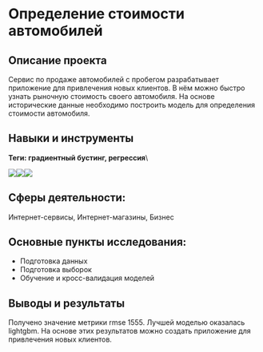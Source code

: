 # Определение стоимости автомобилей
## Описание проекта
Сервис по продаже автомобилей с пробегом  разрабатывает приложение для привлечения новых клиентов. В нём можно быстро узнать рыночную стоимость своего автомобиля. На основе исторические данные необходимо построить модель для определения стоимости автомобиля.
## Навыки и инструменты
**Теги: градиентный бустинг, регрессия**\

<img src="https://img.shields.io/badge/Pandas-black?style=flat-square&logo=pandas&logoColor=orange"/><img src="https://img.shields.io/badge/Plotly-black?style=flat-square&logo=plotly&logoColor=orange"/><img src="https://img.shields.io/badge/Lightgbm?style=flat-square"/>
## Сферы деятельности:
Интернет-сервисы, Интернет-магазины, Бизнес
## Основные пункты исследования:
 - Подготовка данных
 - Подготовка выборок
 - Обучение и кросс-валидация моделей

## Выводы и результаты
   Получено значение метрики rmse 1555. Лучшей моделью оказалась lightgbm. На основе этих результатов можно создать приложение для привлечения новых клиентов.